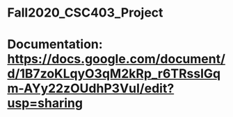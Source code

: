 # Fall2020_CSC403_Project
# Documentation: https://docs.google.com/document/d/1B7zoKLqyO3qM2kRp_r6TRsslGqm-AYy22zOUdhP3VuI/edit?usp=sharing
